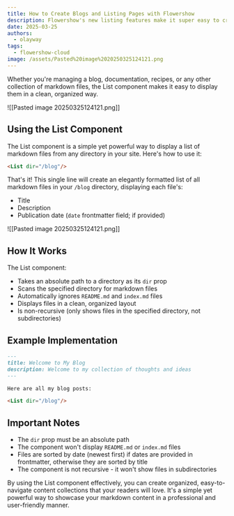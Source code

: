 ```yaml
---
title: How to Create Blogs and Listing Pages with Flowershow
description: Flowershow's new listing features make it super easy to create blog index pages and other kind of listing pages for tutorials, recipes, and more.
date: 2025-03-25
authors:
  - olayway
tags:
  - flowershow-cloud
image: /assets/Pasted%20image%2020250325124121.png
---
```


Whether you're managing a blog, documentation, recipes, or any other collection of markdown files, the List component makes it easy to display them in a clean, organized way.

![[Pasted image 20250325124121.png]]

## Using the List Component

The List component is a simple yet powerful way to display a list of markdown files from any directory in your site. Here's how to use it:

```markdown
<List dir="/blog"/>
```

That's it! This single line will create an elegantly formatted list of all markdown files in your `/blog` directory, displaying each file's:
- Title
- Description
- Publication date (`date` frontmatter field; if provided)

![[Pasted image 20250325124121.png]]

## How It Works

The List component:

- Takes an absolute path to a directory as its `dir` prop
- Scans the specified directory for markdown files
- Automatically ignores `README.md` and `index.md` files
- Displays files in a clean, organized layout
- Is non-recursive (only shows files in the specified directory, not subdirectories)

## Example Implementation

```markdown
---
title: Welcome to My Blog
description: Welcome to my collection of thoughts and ideas
---

Here are all my blog posts:

<List dir="/blog"/>
```

## Important Notes

- The `dir` prop must be an absolute path
- The component won't display `README.md` or `index.md` files
- Files are sorted by date (newest first) if dates are provided in frontmatter, otherwise they are sorted by title
- The component is not recursive - it won't show files in subdirectories

By using the List component effectively, you can create organized, easy-to-navigate content collections that your readers will love. It's a simple yet powerful way to showcase your markdown content in a professional and user-friendly manner.
